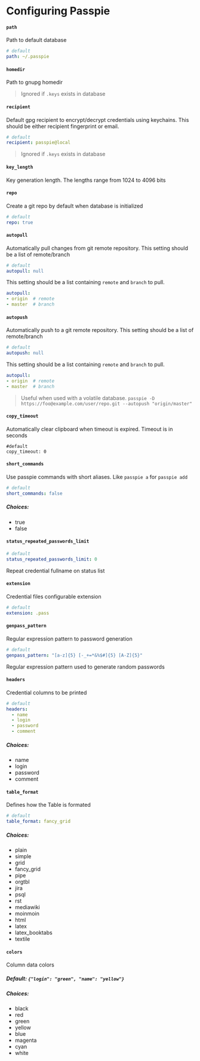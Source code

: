 # Configuring Passpie

#### `path`

Path to default database

```yaml
# default
path: ~/.passpie
```

#### `homedir`

Path to gnupg homedir

> Ignored if `.keys` exists in database

#### `recipient`

Default gpg recipient to encrypt/decrypt credentials using keychains. This should be either recipient fingerprint or email.

```yaml
# default
recipient: passpie@local
```

> Ignored if `.keys` exists in database

#### `key_length`

Key generation length. The lengths range from 1024 to 4096 bits

#### `repo`

Create a git repo by default when database is initialized

```yaml
# default
repo: true
```

#### `autopull`

Automatically pull changes from git remote repository. This setting should be a list of remote/branch

```yaml
# default
autopull: null
```

This setting should be a list containing `remote` and  `branch` to pull.

```yaml
autopull:
- origin  # remote
- master  # branch
```

#### `autopush`

Automatically push to a git remote repository. This setting should be a list of remote/branch

```yaml
# default
autopush: null
```

This setting should be a list containing `remote` and  `branch` to pull.

```yaml
autopull:
- origin  # remote
- master  # branch
```

> Useful when used with a volatile database. `passpie -D https://foo@example.com/user/repo.git --autopush "origin/master"`

#### `copy_timeout`

Automatically clear clipboard when timeout is expired. Timeout is in seconds

```
#default
copy_timeout: 0
```

#### `short_commands`

Use passpie commands with short aliases. Like `passpie a` for `passpie add`

```yaml
# default
short_commands: false
```

##### Choices:

- true
- false

#### `status_repeated_passwords_limit`

```yaml
# default
status_repeated_passwords_limit: 0
```

Repeat credential fullname on status list

#### `extension`

Credential files configurable extension

```yaml
# default
extension: .pass
```

#### `genpass_pattern`

Regular expression pattern to password generation

```yaml
# default
genpass_pattern: "[a-z]{5} [-_+=*&%$#]{5} [A-Z]{5}"
```

Regular expression pattern used to generate random passwords

#### `headers`

Credential columns to be printed

```yaml
# default
headers:
  - name
  - login
  - password
  - comment
```

##### Choices:

- name
- login
- password
- comment

#### `table_format`

Defines how the Table is formated

```yaml
# default
table_format: fancy_grid
```

##### Choices:

- plain
- simple
- grid
- fancy_grid
- pipe
- orgtbl
- jira
- psql
- rst
- mediawiki
- moinmoin
- html
- latex
- latex_booktabs
- textile

#### `colors`

Column data colors

##### Default: `{"login": "green", "name": "yellow"}`

##### Choices:

- black
- red
- green
- yellow
- blue
- magenta
- cyan
- white
